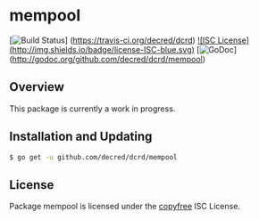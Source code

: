 mempool
=======

[![Build Status](http://img.shields.io/travis/decred/dcrd.svg)]
(https://travis-ci.org/decred/dcrd) [![ISC License]
(http://img.shields.io/badge/license-ISC-blue.svg)](http://copyfree.org)
[![GoDoc](https://img.shields.io/badge/godoc-reference-blue.svg)]
(http://godoc.org/github.com/decred/dcrd/mempool)

## Overview

This package is currently a work in progress.

## Installation and Updating

```bash
$ go get -u github.com/decred/dcrd/mempool
```

## License

Package mempool is licensed under the [copyfree](http://copyfree.org) ISC
License.
